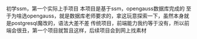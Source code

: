 初学ssm，第一个实际上手项目
本项目是基于ssm，opengauss数据库完成的
至于为啥选opengauss，就是数据库老师要求的，拿这玩意探索一下，虽然本身就是postgresql魔改的，语法大差不差
传统项目，前端能力我约等于没有，所以前端会很丑，第一个项目就暂且这样，后续项目会到网上找素材
